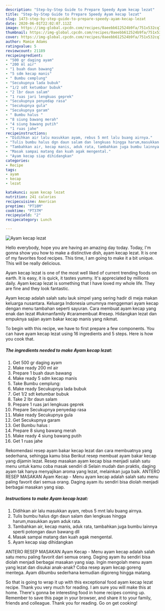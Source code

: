 ```yaml
---
description: "Step-by-Step Guide to Prepare Speedy Ayam kecap lezat"
title: "Step-by-Step Guide to Prepare Speedy Ayam kecap lezat"
slug: 1473-step-by-step-guide-to-prepare-speedy-ayam-kecap-lezat
date: 2020-06-01T22:02:07.112Z
image: https://img-global.cpcdn.com/recipes/0aeebb612524b9fa/751x532cq70/ayam-kecap-lezat-foto-resep-utama.jpg
thumbnail: https://img-global.cpcdn.com/recipes/0aeebb612524b9fa/751x532cq70/ayam-kecap-lezat-foto-resep-utama.jpg
cover: https://img-global.cpcdn.com/recipes/0aeebb612524b9fa/751x532cq70/ayam-kecap-lezat-foto-resep-utama.jpg
author: Mamie Adams
ratingvalue: 5
reviewcount: 21189
recipeingredient:
- "500 gr daging ayam"
- "200 ml air"
- "1 buah daun bawang"
- "5 sdm kecap manis"
- " Bumbu cemplung"
- "Secukupnya lada bubuk"
- "1/2 sdt ketumbar bubuk"
- "2 lbr daun salam"
- "1 ruas jari lengkuas geprek"
- "Secukupnya penyedap rasa"
- "Secukupnya gula"
- "Secukupnya garam"
- " Bumbu halus "
- "8 siung bawang merah"
- "4 siung bawang putih"
- "1 ruas jahe"
recipeinstructions:
- "Didihkan air lalu masukkan ayam, rebus 5 mnt lalu buang airnya."
- "Tulis bumbu halus dgn daun salam dan lengkuas hingga harum,masukkan ayam aduk rata."
- "Tambahkan air, kecap manis, aduk rata, tambahkan juga bumbu lainnya sperti potongan daun bawang dll"
- "Masak sampai matang dan kuah agak mengental."
- "Ayam kecap siap dihidangkan"
categories:
- Recipe
tags:
- ayam
- kecap
- lezat

katakunci: ayam kecap lezat 
nutrition: 241 calories
recipecuisine: American
preptime: "PT18M"
cooktime: "PT37M"
recipeyield: "2"
recipecategory: Lunch

---
```



![Ayam kecap lezat](https://img-global.cpcdn.com/recipes/0aeebb612524b9fa/751x532cq70/ayam-kecap-lezat-foto-resep-utama.jpg)

Hello everybody, hope you are having an amazing day today. Today, I'm gonna show you how to make a distinctive dish, ayam kecap lezat. It is one of my favorites food recipes. This time, I am going to make it a bit unique. This will be really delicious.

Ayam kecap lezat is one of the most well liked of current trending foods on earth. It is easy, it is quick, it tastes yummy. It's appreciated by millions daily. Ayam kecap lezat is something that I have loved my whole life. They are fine and they look fantastic.

Ayam kecap adalah salah satu lauk simpel yang sering hadir di meja makan keluarga nusantara. Keluarga Indonesia umumnya menggemari ayam kecap dengan menu tambahan seperti sayuran. Cara membuat ayam kecap yang enak dan lezat #lukmanfamily #caramembuat #resep. Hidangkan lezat dan empuknya sajian ayam bakar kecap manis yang nikmat.


To begin with this recipe, we have to first prepare a few components. You can have ayam kecap lezat using 16 ingredients and 5 steps. Here is how you cook that.

<!--inarticleads1-->

##### The ingredients needed to make Ayam kecap lezat:

1. Get 500 gr daging ayam
1. Make ready 200 ml air
1. Prepare 1 buah daun bawang
1. Make ready 5 sdm kecap manis
1. Take  Bumbu cemplung:
1. Make ready Secukupnya lada bubuk
1. Get 1/2 sdt ketumbar bubuk
1. Take 2 lbr daun salam
1. Prepare 1 ruas jari lengkuas geprek
1. Prepare Secukupnya penyedap rasa
1. Make ready Secukupnya gula
1. Get Secukupnya garam
1. Get  Bumbu halus :
1. Prepare 8 siung bawang merah
1. Make ready 4 siung bawang putih
1. Get 1 ruas jahe


Rekomendasi resep ayam bakar kecap lezat dan cara membuatnya yang sederhana, sehingga kamu bisa Berikut resep membuat ayam bakar kecap yang dijamin lezat. Resep masakan ayam kecap bisa menjadi salah satu menu untuk kamu coba masak sendiri di Selain mudah dan praktis, daging ayam tak hanya menyajikan aroma yang lezat, melainkan juga baik. ANTERO RESEP MASAKAN Ayam Kecap - Menu ayam kecap adalah salah satu menu paling favorit dari semua orang. Daging ayam itu sendiri bisa diolah menjadi berbagai masakan yang siap. 

<!--inarticleads2-->

##### Instructions to make Ayam kecap lezat:

1. Didihkan air lalu masukkan ayam, rebus 5 mnt lalu buang airnya.
1. Tulis bumbu halus dgn daun salam dan lengkuas hingga harum,masukkan ayam aduk rata.
1. Tambahkan air, kecap manis, aduk rata, tambahkan juga bumbu lainnya sperti potongan daun bawang dll
1. Masak sampai matang dan kuah agak mengental.
1. Ayam kecap siap dihidangkan


ANTERO RESEP MASAKAN Ayam Kecap - Menu ayam kecap adalah salah satu menu paling favorit dari semua orang. Daging ayam itu sendiri bisa diolah menjadi berbagai masakan yang siap. Ingin mengolah menu ayam yang lezat dan disukai anak-anak? Coba resep ayam kecap goreng mentega. Ayam dibumbu sederhana kemudian digoreng hingga matang. 

So that is going to wrap it up with this exceptional food ayam kecap lezat recipe. Thank you very much for reading. I am sure you will make this at home. There's gonna be interesting food in home recipes coming up. Remember to save this page in your browser, and share it to your family, friends and colleague. Thank you for reading. Go on get cooking!
